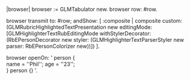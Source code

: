 |browser|browser := GLMTabulator new.browser row: #row.browser transmit to: #row; andShow: [ :composite |	composite custom: (GLMRubricHighlightedTextPresentation new		editingMode: [GLMHighlighterTextRubEditingMode 			withStylerDecorator: (RbEPersonDecorator new				styler:  (GLMHighlighterTextParserStyler new					parser: RbEPersonColorizer new))]) ].	browser openOn: 'person {		name	=	''Phil'';	age = ''23'';	}person {}'.